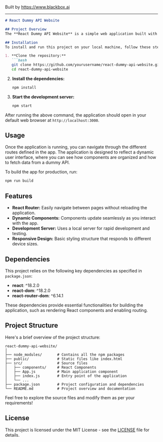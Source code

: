 
Built by https://www.blackbox.ai

---

```markdown
# React Dummy API Website

## Project Overview
The **React Dummy API Website** is a simple web application built with React that interacts with a mock API to demonstrate API integration and routing capabilities. This project aims to showcase how to set up a React application with routing and manage components effectively.

## Installation
To install and run this project on your local machine, follow these steps:

1. **Clone the repository:**
   ```bash
   git clone https://github.com/yourusername/react-dummy-api-website.git
   cd react-dummy-api-website
   ```

2. **Install the dependencies:**
   ```bash
   npm install
   ```

3. **Start the development server:**
   ```bash
   npm start
   ```

After running the above command, the application should open in your default web browser at `http://localhost:3000`.

## Usage
Once the application is running, you can navigate through the different routes defined in the app. The application is designed to reflect a dynamic user interface, where you can see how components are organized and how to fetch data from a dummy API.

To build the app for production, run:
```bash
npm run build
```

## Features
- **React Router:** Easily navigate between pages without reloading the application.
- **Dynamic Components:** Components update seamlessly as you interact with the app.
- **Development Server:** Uses a local server for rapid development and testing.
- **Responsive Design:** Basic styling structure that responds to different device sizes.

## Dependencies
This project relies on the following key dependencies as specified in `package.json`:

- **react**: ^18.2.0
- **react-dom**: ^18.2.0
- **react-router-dom**: ^6.14.1

These dependencies provide essential functionalities for building the application, such as rendering React components and enabling routing.

## Project Structure
Here's a brief overview of the project structure:

```
react-dummy-api-website/
│
├── node_modules/       # Contains all the npm packages
├── public/             # Static files like index.html
├── src/                # Source files
│   ├── components/     # React Components
│   ├── App.js          # Main application component
│   ├── index.js        # Entry point of the application
│   └── ...
├── package.json        # Project configuration and dependencies
└── README.md           # Project overview and documentation
```
  
Feel free to explore the source files and modify them as per your requirements!

## License
This project is licensed under the MIT License - see the [LICENSE](LICENSE) file for details.
```